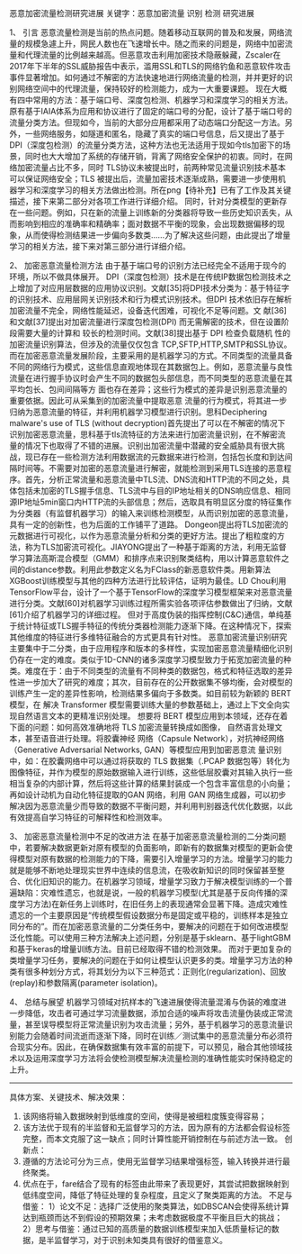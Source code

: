 恶意加密流量检测研究进展
关键字：恶意加密流量 识别 检测 研究进展

1、	引言
恶意流量检测是当前的热点问题。随着移动互联网的普及和发展，网络流量的规模急遽上升，网民人数也在飞速增长中。随之而来的问题是，网络中加密流量和代理流量的比例越来越高。但恶意攻击利用加密技术隐蔽躲藏，Zscaler在2017年下半年的SSL威胁报告中表示，滥用SSL和TLS的网络钓鱼和恶意软件攻击事件显著增加。如何通过不解密的方法快速地进行网络流量的检测，并并更好的识别网络空间中的代理流量，保持较好的检测能力，成为一大重要课题。
现在大概有四中常用的方法：基于端口号、深度包检测、机器学习和深度学习的相关方法。原有基于IAIA体系为应用和协议进行了固定的端口号的分配，设计了基于端口号的流量分类方法。但现如今，当前的大部分应用都采用了动态端口分配这一方法。另外，一些网络服务，如隧道和匿名，隐藏了真实的端口号信息，后又提出了基于DPI（深度包检测）的流量分类方法，这种方法也无法适用于现如今tls加密下的场景，同时也大大增加了系统的存储开销，背离了网络安全保护的初衷。同时，在网络加密流量占比不多，同时 TLS协议未被提出时，前两种常见流量识别技术基本可以保证网络安全；TLS 被提出后，流量加密技术逐渐成熟，需要进一步使用机器学习和深度学习的相关方法做出检测。所在png【待补充】已有了工作及其关键描述，接下来第二部分对各项工作进行详细介绍。
同时，针对分类模型的更新存在一些问题。例如，只在新的流量上训练新的分类器将导致一些历史知识丢失，从而影响到相应的准确率和精确率；面对数据不平衡的现象，会出现数据偏移的现象，从而使得检测结果进一步偏向多数类……为了解决这些问题，由此提出了增量学习的相关方法，接下来对第三部分进行详细介绍。



2、	加密恶意流量检测方法
由于基于端口号的识别方法已经完全不适用于现今的环境，所以不做具体展开。
DPI（深度包检测）技术是在传统IP数据包检测技术之上增加了对应用层数据的应用协议识别。文献[35]将DPI技术分类为：基于特征字的识别技术、应用层网关识别技术和行为模式识别技术。但DPI 技术依旧存在解析加密流量不完全，网络性能延迟，设备迭代困难，可视化不足等问题。文 献[36]和文献[37]提出对加密流量进行深度包检测(DPI) 而无需解密的技术，但在设置阶段需要大量的计算和 较长的检测时间。文献[38]提出基于 DPI 检查负载随机 性的加密流量识别算法，但涉及的流量仅仅包含 TCP,SFTP,HTTP,SMTP和SSL协议。
而在加密恶意流量发展阶段，主要采用的是机器学习的方式。不同类型的流量具备不同的网络行为模式，这些信息直观地体现在其数据包上。例如，恶意流量与良性流量在进行握手协议时会产生不同的数据包头部信息，而不同类型的恶意流量在其平均包长、包间间隔等方 面也存在差异；这些行为模式的差异是识别恶意流量的重要依据。因此可从采集到的加密流量中提取恶意 流量的行为模式，将其进一步归纳为恶意流量的特征，并利用机器学习模型进行识别。思科Deciphering malware's use of TLS (without decryption)首先提出了可以在不解密的情况下识别加密恶意流量，思科基于tls流特征的方法来进行加密流量识别，在不解密流量的情况下也取得了不错的进展。识别出加密流量中潜藏的安全威胁具有很大挑战，现已存在一些检测方法利用数据流的元数据来进行检测，包括包长度和到达间隔时间等。不需要对加密的恶意流量进行解密，就能检测到采用TLS连接的恶意程序。首先，分析正常流量和恶意流量中TLS流、DNS流和HTTP流的不同之处，具体包括未加密的TLS握手信息、TLS流中与目的IP地址相关的DNS响应信息、相同源IP地址5min窗口内HTTP流的头部信息；然后，选取具有明显区分度的特征集作为分类器（有监督机器学习）的输入来训练检测模型，从而识别加密的恶意流量，具有一定的创新性，也为后面的工作铺平了道路。
Dongeon提出将TLS加密流的元数据进行可视化，以作为恶意流量分析和分类的更好方法。提出了粗粒度的方法，称为TLS加密流可视化。JIAYONG提出了一种基于距离的方法，利用无监督学习算法高斯混合模型（GMM）和排序点来识别聚类结构，用以计算恶意软件之间的distance参数。利用此参数定义名为FClass的新恶意软件类。用新算法XGBoost训练模型与其他的四种方法进行比较评估，证明为最佳。LD Chou利用TensorFlow平台，设计了一个基于TensorFlow的深度学习模型框架来对恶意流量进行分类。文献[60]对机器学习训练过程所需实验各项评估参数做出了归纳，文献[61]介绍了机器学习的详细过程。 但对于高度伪装的指挥控制(C&C)通信，单纯基于统计特征或TLS握手特征的传统分类器检测能力逐渐下降。在这种情况下，探索其他维度的特征进行多维特征融合的方式更具有针对性。
恶意加密流量识别研究主要集中于二分类，由于应用程序和版本的多样性，实现加密恶意流量精细化识别仍存在一定的难度。类似于1D-CNN的诸多深度学习模型致力于拓宽加密流量的种类。难度在于：由于不同类型的流量有不同种类的数据包，格式和特征选取的差异性进一步加大了研究的难度；其次，目前存在的公开数据集不够均衡，会对模型的训练产生一定的差异性影响，检测结果多偏向于多数类。如目前较为新颖的 BERT 模型，在 解决 Transformer 模型需要训练大量的参数基础上，通过上下文全向实现自然语言文本的更精准识别处理。 想要将 BERT 模型应用到本领域，还存在着下面的问题：如何高效准确地将 TLS 加密流量转换成如图像， 自然语言处理文本，甚至语音进行处理。将胶囊神经 网络（Capsule Network），对抗神经网络（Generative Adversarial Networks, GAN）等模型应用到加密恶意流 量识别中，如：在胶囊网络中可以通过将获取的 TLS 数据集（.PCAP 数据包等）转化为图像特征，并作为模型的原始数据输入进行训练，这些低层胶囊对其输入执行一些相当复杂的内部计算，然后将这些计算的结果封装成一个包含丰富信息的小向量；再如设计动机为自动化特征提取的GAN 网络，利用 GAN 网络生成器，可以初步解决因为恶意流量少而导致的数据不平衡问题，并利用判别器迭代优化数据，以此有效提高自学习特征的可解释性和检测效率。

3、	加密恶意流量检测中不足的改进方法
在基于加密恶意流量检测的二分类问题中，若要解决数据更新对原有模型的负面影响，即新有的数据集对模型的更新会使得模型对原有数据的检测能力的下降，需要引入增量学习的方法。增量学习的能力就是能够不断地处理现实世界中连续的信息流，在吸收新知识的同时保留甚至整合、优化旧知识的能力。在机器学习领域，增量学习致力于解决模型训练的一个普遍缺陷：灾难性遗忘，也就是说，一般的机器学习模型(尤其是基于反向传播的深度学习方法)在新任务上训练时，在旧任务上的表现通常会显著下降。造成灾难性遗忘的一个主要原因是“传统模型假设数据分布是固定或平稳的，训练样本是独立同分布的”。而在加密恶意流量的二分类任务中，要解决的问题在于如何改进模型泛化性能。可以使用三种方法解决上述问题，分别是基于sklearn、基于lightGBM和基于keras的增量训练方法。目前已经取得不错的检测效果。
而对于更加复杂的类增量学习任务，要解决的问题在于如何让模型认识更多的类。增量学习方法的种类有很多种划分方式，将其划分为以下三种范式：正则化(regularization)、回放(replay)和参数隔离(parameter isolation)。

4、	总结与展望
机器学习领域对抗样本的飞速进展使得流量混淆与伪装的难度进一步降低，攻击者可通过学习流量数据，添加合适的噪声将攻击流量伪装成正常流量，甚至误导模型将正常流量识别为攻击流量；另外，基于机器学习的恶意流量识别能力会随着时间流逝而逐渐下降，同时在训练／测试集中的恶意流量分布必须符合现实分布。因此，在确保数据集有效丰富的前提下，可以预见，融合其他领域技术以及运用深度学习方法将会使检测模型解决流量检测的准确性能实时保持稳定的上升。


---
具体方案、关键技术、解决效果：
1. 该网络将输入数据映射到低维度的空间，使得是被细粒度簇变得容易；
2. 该方法优于现有的半监督和无监督学习的方法，因为原有的方法都会假设标签完整，而本文克服了这一缺点；同时计算性能开销控制在与前述方法一致。
创新点：
1.  遵循的方法论可分为三点，使用无监督学习结果增强标签，输入转换并进行最终聚类。
2.  优点在于，fare结合了现有的标签由此带来了表现更好，其尝试把数据映射到低纬度空间，降低了特征处理的复杂程度，且定义了聚类距离的方法。
不足与借鉴：
1）论文不足：选择广泛使用的聚类算法，如DBSCAN会使得系统计算达到瓶颈而达不到假设的预期效果；未考虑数据极度不平衡且巨大的挑战；
2）思考与借鉴：通过已知的高质量的数据训练模型来加入低质量标记的数据，是半监督学习，对于识别未知类具有很好的借鉴意义。

